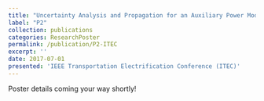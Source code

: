 ```yaml
---
title: "Uncertainty Analysis and Propagation for an Auxiliary Power Module"
label: "P2"
collection: publications
categories: ResearchPoster
permalink: /publication/P2-ITEC
excerpt: ''
date: 2017-07-01
presented: 'IEEE Transportation Electrification Conference (ITEC)'
---
```


Poster details coming your way shortly!